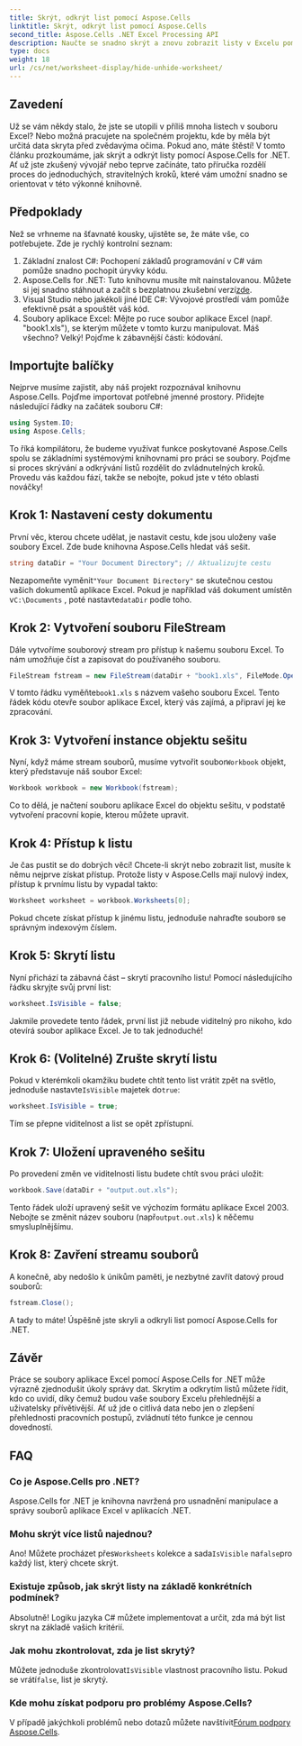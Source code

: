 ```yaml
---
title: Skrýt, odkrýt list pomocí Aspose.Cells
linktitle: Skrýt, odkrýt list pomocí Aspose.Cells
second_title: Aspose.Cells .NET Excel Processing API
description: Naučte se snadno skrýt a znovu zobrazit listy v Excelu pomocí Aspose.Cells for .NET. Průvodce krok za krokem plný tipů a postřehů.
type: docs
weight: 18
url: /cs/net/worksheet-display/hide-unhide-worksheet/
---
```

## Zavedení
Už se vám někdy stalo, že jste se utopili v příliš mnoha listech v souboru Excel? Nebo možná pracujete na společném projektu, kde by měla být určitá data skryta před zvědavýma očima. Pokud ano, máte štěstí! V tomto článku prozkoumáme, jak skrýt a odkrýt listy pomocí Aspose.Cells for .NET. Ať už jste zkušený vývojář nebo teprve začínáte, tato příručka rozdělí proces do jednoduchých, stravitelných kroků, které vám umožní snadno se orientovat v této výkonné knihovně.
## Předpoklady
Než se vrhneme na šťavnaté kousky, ujistěte se, že máte vše, co potřebujete. Zde je rychlý kontrolní seznam:
1. Základní znalost C#: Pochopení základů programování v C# vám pomůže snadno pochopit úryvky kódu.
2.  Aspose.Cells for .NET: Tuto knihovnu musíte mít nainstalovanou. Můžete si jej snadno stáhnout a začít s bezplatnou zkušební verzí[zde](https://releases.aspose.com/).
3. Visual Studio nebo jakékoli jiné IDE C#: Vývojové prostředí vám pomůže efektivně psát a spouštět váš kód.
4. Soubory aplikace Excel: Mějte po ruce soubor aplikace Excel (např. "book1.xls"), se kterým můžete v tomto kurzu manipulovat.
Máš všechno? Velký! Pojďme k zábavnější části: kódování.
## Importujte balíčky
Nejprve musíme zajistit, aby náš projekt rozpoznával knihovnu Aspose.Cells. Pojďme importovat potřebné jmenné prostory. Přidejte následující řádky na začátek souboru C#:
```csharp
using System.IO;
using Aspose.Cells;
```
To říká kompilátoru, že budeme využívat funkce poskytované Aspose.Cells spolu se základními systémovými knihovnami pro práci se soubory.
Pojďme si proces skrývání a odkrývání listů rozdělit do zvládnutelných kroků. Provedu vás každou fází, takže se nebojte, pokud jste v této oblasti nováčky!
## Krok 1: Nastavení cesty dokumentu
První věc, kterou chcete udělat, je nastavit cestu, kde jsou uloženy vaše soubory Excel. Zde bude knihovna Aspose.Cells hledat váš sešit.
```csharp
string dataDir = "Your Document Directory"; // Aktualizujte cestu
```
 Nezapomeňte vyměnit`"Your Document Directory"` se skutečnou cestou vašich dokumentů aplikace Excel. Pokud je například váš dokument umístěn v`C:\Documents` , poté nastavte`dataDir` podle toho.
## Krok 2: Vytvoření souboru FileStream
Dále vytvoříme souborový stream pro přístup k našemu souboru Excel. To nám umožňuje číst a zapisovat do používaného souboru.
```csharp
FileStream fstream = new FileStream(dataDir + "book1.xls", FileMode.Open);
```
 V tomto řádku vyměňte`book1.xls` s názvem vašeho souboru Excel. Tento řádek kódu otevře soubor aplikace Excel, který vás zajímá, a připraví jej ke zpracování.
## Krok 3: Vytvoření instance objektu sešitu
 Nyní, když máme stream souborů, musíme vytvořit soubor`Workbook` objekt, který představuje náš soubor Excel:
```csharp
Workbook workbook = new Workbook(fstream);
```
Co to dělá, je načtení souboru aplikace Excel do objektu sešitu, v podstatě vytvoření pracovní kopie, kterou můžete upravit.
## Krok 4: Přístup k listu
Je čas pustit se do dobrých věcí! Chcete-li skrýt nebo zobrazit list, musíte k němu nejprve získat přístup. Protože listy v Aspose.Cells mají nulový index, přístup k prvnímu listu by vypadal takto:
```csharp
Worksheet worksheet = workbook.Worksheets[0];
```
 Pokud chcete získat přístup k jinému listu, jednoduše nahraďte soubor`0` se správným indexovým číslem.
## Krok 5: Skrytí listu
Nyní přichází ta zábavná část – skrytí pracovního listu! Pomocí následujícího řádku skryjte svůj první list:
```csharp
worksheet.IsVisible = false;
```
Jakmile provedete tento řádek, první list již nebude viditelný pro nikoho, kdo otevírá soubor aplikace Excel. Je to tak jednoduché!
## Krok 6: (Volitelné) Zrušte skrytí listu
 Pokud v kterémkoli okamžiku budete chtít tento list vrátit zpět na světlo, jednoduše nastavte`IsVisible` majetek do`true`:
```csharp
worksheet.IsVisible = true;
```
Tím se přepne viditelnost a list se opět zpřístupní.
## Krok 7: Uložení upraveného sešitu
Po provedení změn ve viditelnosti listu budete chtít svou práci uložit:
```csharp
workbook.Save(dataDir + "output.out.xls");
```
 Tento řádek uloží upravený sešit ve výchozím formátu aplikace Excel 2003. Nebojte se změnit název souboru (např`output.out.xls`) k něčemu smysluplnějšímu.
## Krok 8: Zavření streamu souborů
A konečně, aby nedošlo k únikům paměti, je nezbytné zavřít datový proud souborů:
```csharp
fstream.Close();
```
A tady to máte! Úspěšně jste skryli a odkryli list pomocí Aspose.Cells for .NET.
## Závěr
Práce se soubory aplikace Excel pomocí Aspose.Cells for .NET může výrazně zjednodušit úkoly správy dat. Skrytím a odkrytím listů můžete řídit, kdo co uvidí, díky čemuž budou vaše soubory Excelu přehlednější a uživatelsky přívětivější. Ať už jde o citlivá data nebo jen o zlepšení přehlednosti pracovních postupů, zvládnutí této funkce je cennou dovedností.
## FAQ
### Co je Aspose.Cells pro .NET?
Aspose.Cells for .NET je knihovna navržená pro usnadnění manipulace a správy souborů aplikace Excel v aplikacích .NET.
### Mohu skrýt více listů najednou?
 Ano! Můžete procházet přes`Worksheets` kolekce a sada`IsVisible` na`false`pro každý list, který chcete skrýt.
### Existuje způsob, jak skrýt listy na základě konkrétních podmínek?
Absolutně! Logiku jazyka C# můžete implementovat a určit, zda má být list skryt na základě vašich kritérií.
### Jak mohu zkontrolovat, zda je list skrytý?
 Můžete jednoduše zkontrolovat`IsVisible` vlastnost pracovního listu. Pokud se vrátí`false`, list je skrytý.
### Kde mohu získat podporu pro problémy Aspose.Cells?
 V případě jakýchkoli problémů nebo dotazů můžete navštívit[Fórum podpory Aspose.Cells](https://forum.aspose.com/c/cells/9).